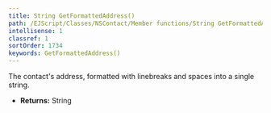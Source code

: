 ```yaml
---
title: String GetFormattedAddress()
path: /EJScript/Classes/NSContact/Member functions/String GetFormattedAddress()
intellisense: 1
classref: 1
sortOrder: 1734
keywords: GetFormattedAddress()
---
```



The contact's address, formatted with linebreaks and spaces into a single string.



* **Returns:** String


